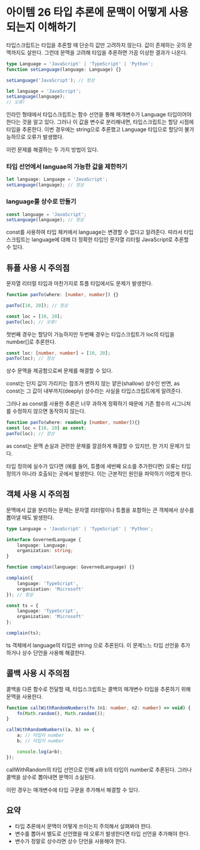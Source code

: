 # 아이템 26 타입 추론에 문맥이 어떻게 사용되는지 이해하기

타입스크립트는 타입을 추론할 때 단순히 값만 고려하지 않는다. 값이 존재하는 곳의 문맥까지도 살핀다. 그런데 문맥을 고려해 타입을 추론하면 가끔 이상한 결과가 나온다. 

``` typescript
type Language = 'JavaScript' | 'TypeScript' | 'Python';
function setLanguage(language: Language) {}

setLanguage('JavaScript'); // 정상

let language = 'JavaScript';
setLanguage(language);
// 오류!
```

인라인 형태에서 타입스크립트는 함수 선언을 통해 매개변수가 Language 타입이어야 한다는 것을 알고 있다. 그러나 이 값을 변수로 분리해내면, 타입스크립트는 할당 시점에 타입을 추론한다. 이번 경우에는 string으로 추론했고 Language 타입으로 할당이 불가능하므로 오류가 발생했다.

이런 문제를 해결하는 두 가지 방법이 있다.

### 타입 선언에서 languae의 가능한 값을 제한하기
``` typescript
let language: Language = 'JavaScript';
setLanguage(language); // 정상
```

### language를 상수로 만들기

``` typescript
const language = 'JavaScript';
setLanguage(language); // 정상
```

const를 사용하여 타입 체커에서 language는 변경할 수 없다고 알려준다. 따라서 타입스크립트는 language에 대해 더 정확한 타입인 문자열 리터럴 JavaScript로 추론할 수 있다.

## 튜플 사용 시 주의점
문자열 리터럴 타입과 마찬가지로 튜플 타입에서도 문제가 발생한다.

``` typescript
function panTo(where: [number, number]) {}

panTo([10, 20]); // 정상

const loc = [10, 20];
panTo(loc); // 오류!
```
첫번째 경우는 할당이 가능하지만 두번째 경우는 타입스크립트가 loc의 타입을 number[]로 추론한다.

``` typescript
const loc: [number, number] = [10, 20];
panTo(loc); // 정상
```
상수 문맥을 제공함으로써 문제를 해결할 수 있다.

const는 단지 값이 가리키는 참조가 변하지 않는 얕은(shallow) 상수인 반면, as const는 그 값이 내부까지(deeply) 상수라는 사실을 타입스크립트에게 알려준다.

그러나 as const를 사용한 추론은 너무 과하게 정확하기 때문에 기존 함수의 시그니처를 수정하지 않으면 동작하지 않는다.

``` typescript
function panTo(where: readonly [number, number]){}
const loc = [10, 20] as const;
panTo(loc); // 정상
```

as const는 문맥 손실과 관련한 문제를 깔끔하게 해결할 수 있지만, 한 가지 문제가 있다.

타입 정의에 실수가 있다면 (예를 들어, 튜플에 세번째 요소를 추가한다면) 오류는 타입 정의가 아니라 호출되는 곳에서 발생한다. 이는 근본적인 원인을 파악하기 어렵게 한다.

## 객체 사용 시 주의점
문맥에서 값을 분리하는 문제는 문자열 리터럴이나 튜플을 포함하는 큰 객체에서 상수를 뽑아낼 때도 발생한다.

``` typescript
type Language = 'JavaScript' | 'TypeScript' | 'Python';

interface GovernedLanguage {
    language: Language;
    organization: string;
}

function complain(language: GovernedLanguage) {}

complain({
    language: 'TypeScript',
    organization: 'Microsoft'
}); // 정상

const ts = {
    language: 'TypeScript',
    organization: 'Microsoft'
};

complain(ts);
```

ts 객체에서 language의 타입은 string 으로 추론된다. 이 문제느느 타입 선언을 추가하거나 상수 단언을 사용해 해결한다.

## 콜백 사용 시 주의점
콜백을 다른 함수로 전달할 때, 타입스크립트는 콜백의 매개변수 타입을 추론하기 위해 문맥을 사용한다.

``` typescript
function callWithRandomNumbers(fn (n1: number, n2: number) => void) {
    fn(Math.random(), Math.random());
}

callWithRandomNumbers((a, b) => {
    a; // 타입이 number
    b; // 타입이 number

    console.log(a+b);
});
```

callWithRandom의 타입 선언으로 인해 a와 b의 타입이 number로 추론된다. 그러나 콜백을 상수로 뽑아내면 문맥이 소실된다.

이런 경우는 매개변수에 타입 구문을 추가해서 해결할 수 있다.

## 요약
- 타입 추론에서 문맥이 어떻게 쓰이는지 주의해서 살펴봐야 한다.
- 변수를 뽑아서 별도로 선언했을 때 오류가 발생한다면 타입 선언을 추가해야 한다.
- 변수가 정말로 상수라면 상수 단언을 사용해야 한다.